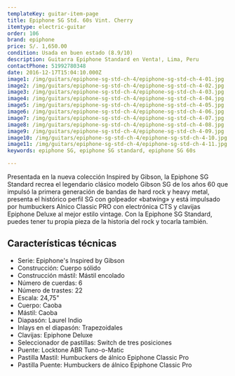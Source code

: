 ```yaml
---
templateKey: guitar-item-page
title: Epiphone SG Std. 60s Vint. Cherry
itemtype: electric-guitar
order: 106
brand: epiphone
price: S/. 1,650.00
condition: Usada en buen estado (8.9/10)
description: Guitarra Epiphone Standard en Venta!, Lima, Peru
contactPhone: 51992780348
date: 2016-12-17T15:04:10.000Z
image1: /img/guitars/epiphone-sg-std-ch-4/epiphone-sg-std-ch-4-01.jpg
image2: /img/guitars/epiphone-sg-std-ch-4/epiphone-sg-std-ch-4-02.jpg
image3: /img/guitars/epiphone-sg-std-ch-4/epiphone-sg-std-ch-4-03.jpg
image4: /img/guitars/epiphone-sg-std-ch-4/epiphone-sg-std-ch-4-04.jpg
image5: /img/guitars/epiphone-sg-std-ch-4/epiphone-sg-std-ch-4-05.jpg
image6: /img/guitars/epiphone-sg-std-ch-4/epiphone-sg-std-ch-4-06.jpg
image7: /img/guitars/epiphone-sg-std-ch-4/epiphone-sg-std-ch-4-07.jpg
image8: /img/guitars/epiphone-sg-std-ch-4/epiphone-sg-std-ch-4-08.jpg
image9: /img/guitars/epiphone-sg-std-ch-4/epiphone-sg-std-ch-4-09.jpg
image10: /img/guitars/epiphone-sg-std-ch-4/epiphone-sg-std-ch-4-10.jpg
image11: /img/guitars/epiphone-sg-std-ch-4/epiphone-sg-std-ch-4-11.jpg
keywords: epiphone SG, epiphone SG standard, epiphone SG 60s

---
```

Presentada en la nueva colección Inspired by Gibson, la Epiphone SG Standard recrea el legendario clásico modelo Gibson SG de los años 60 que impulsó la primera generación de bandas de hard rock y heavy metal, presenta el histórico perfil SG con golpeador «batwing» y está impulsado por humbuckers Alnico Classic PRO con electrónica CTS y clavijas Epiphone Deluxe al mejor estilo vintage. Con la Epiphone SG Standard, puedes tener tu propia pieza de la historia del rock y tocarla también.

## Características técnicas

* Serie: Epiphone's Inspired by Gibson
* Construcción: Cuerpo sólido
* Construcción mástil: Mástil encolado
* Número de cuerdas: 6
* Número de trastes: 22
* Escala: 24,75"
* Cuerpo: Caoba
* Mástil: Caoba
* Diapasón: Laurel Indio
* Inlays en el diapasón: Trapezoidales
* Clavijas: Epiphone Deluxe
* Seleccionador de pastillas: Switch de tres posiciones
* Puente: Locktone ABR Tuno-o-Matic
* Pastilla Mastil: Humbuckers de álnico Epiphone Classic Pro
* Pastilla Puente: Humbuckers de álnico Epiphone Classic Pro